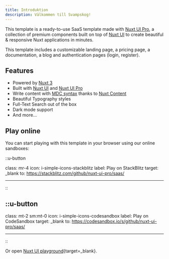 ```yaml
---
title: Introduktion
description: Välkommen till Svampskog!
---
```


This template is a ready-to-use SaaS template made with [Nuxt UI Pro](https://ui.nuxt.com/pro), a collection of premium components built on top of [Nuxt UI](https://ui.nuxt.com) to create beautiful & responsive Nuxt applications in minutes.

This template includes a customizable landing page, a pricing page, a documentation, a blog and authentication pages (login, register).

## Features

- Powered by [Nuxt 3](https://nuxt.com)
- Built with [Nuxt UI](https://ui.nuxt.com) and [Nuxt UI Pro](https://ui.nuxt.com/pro)
- Write content with [MDC syntax](https://content.nuxt.com/usage/markdown) thanks to [Nuxt Content](https://content.nuxt.com)
- Beautiful Typography styles
- Full-Text Search out of the box
- Dark mode support
- And more...

## Play online

You can start playing with this template in your browser using our online sandboxes:

::u-button

class: mr-4
icon: i-simple-icons-stackblitz
label: Play on StackBlitz
target: \_blank
to: https://stackblitz.com/github/nuxt-ui-pro/saas/

---

::

## ::u-button

class: mt-2 sm:mt-0
icon: i-simple-icons-codesandbox
label: Play on CodeSandbox
target: \_blank
to: https://codesandbox.io/s/github/nuxt-ui-pro/saas/

---

::

Or open [Nuxt UI playground](https://ui.nuxt.com/playground){target=\_blank}.
